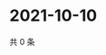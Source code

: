 # 2021-10-10

共 0 条

<!-- BEGIN WEIBO -->
<!-- 最后更新时间 Sun Oct 10 2021 02:12:03 GMT+0800 (China Standard Time) -->

<!-- END WEIBO -->

